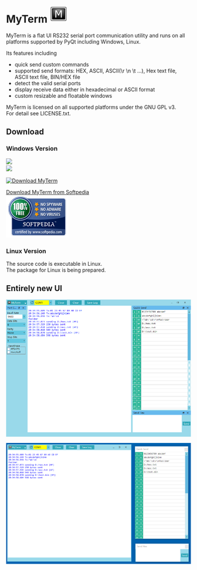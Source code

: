# MyTerm ![logo](res/MyTerm/48.png)   
MyTerm is a flat UI RS232 serial port communication utility and runs on all platforms supported by PyQt including Windows, Linux.

Its features including  
* quick send custom commands  
* supported send formats: HEX, ASCII, ASCII(\r \n \t ...), Hex text file, ASCII text file, BIN/HEX file  
* detect the valid serial ports  
* display receive data either in hexadecimal or ASCII format  
* custom resizable and floatable windows  
  
MyTerm is licensed on all supported platforms under the GNU GPL v3.  
For detail see LICENSE.txt. 

## Download
### Windows Version  
![](https://img.shields.io/badge/platform-win--7%20|%20win--8%20|%20win--10-lightgrey)  
![](https://img.shields.io/badge/platform-win--32%20|%20win--64-lightgrey)  

[![Download MyTerm](https://a.fsdn.com/con/app/sf-download-button)](https://sourceforge.net/projects/myterm/files/latest/download)  

[Download MyTerm from Softpedia](http://www.softpedia.com/get/Network-Tools/Misc-Networking-Tools/MyTerm.shtml)  
[![ ](doc/softpedia_free_award_f.gif "")](http://www.softpedia.com/progClean/MyTerm-Clean-242031.html)  

### Linux Version
The source code is executable in Linux.  
The package for Linux is being prepared.  


## Entirely new UI
![main window](doc/main_window.png "main window")

![floatable windows](doc/floatable_windows.png "floatable windows")
